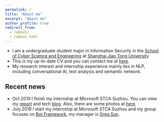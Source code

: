 ```yaml
---
permalink: /
title: "About me"
excerpt: "About me"
author_profile: true
redirect_from: 
  - /about/
  - /about.html
---
```


* I am a undergraduate student major in Information Security in the [School of Cyber Science and Engineering](http://infosec.sjtu.edu.cn/) at [Shanghai Jiao Tong University](http://en.sjtu.edu.cn/)
* This is my up-to-date CV and you can contact me at [here](http://haocheng-han.github.io/contact/).
* My research interest and internship experience mainly lies in NLP, including conversational AI, text analysis and semantic network.

## Recent news

* Oct.2019 I finish my internship at Microsoft STCA Suzhou. You can view my [report](http://haocheng-han.github.io/posts/2019/09/InternReport/) and tech [blog](http://haocheng-han.github.io/posts/2019/09/LinkGrammar/). Also, there are some photos at [here](http://haocheng-han.github.io/photo/).
* July.2019 I start my internship at Microsoft STCA Suzhou and my group focuses on [Bot Framework](https://dev.botframework.com/), my manager is [Greg Sun](https://www.linkedin.com/in/gregsun/).
